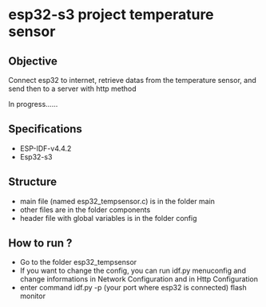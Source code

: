 # esp32-s3 project temperature sensor
## Objective
Connect esp32 to internet, retrieve datas from the temperature sensor, and send then to a server with http method

In progress......

## Specifications
* ESP-IDF-v4.4.2
* Esp32-s3

## Structure
* main file (named esp32_tempsensor.c) is in the folder main
* other files are in the folder components
* header file with global variables is in the folder config

## How to run ?
* Go to the folder esp32_tempsensor
* If you want to change the config, you can run idf.py menuconfig and change informations in Network Configuration and in Http Configuration
* enter command idf.py -p (your port where esp32 is connected) flash monitor
